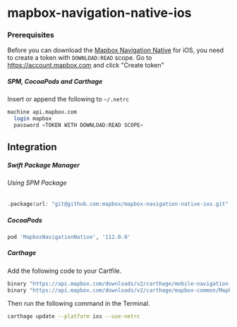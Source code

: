 # mapbox-navigation-native-ios

### Prerequisites

Before you can download the [Mapbox Navigation Native](https://github.com/mapbox/mapbox-navigation-native) for iOS, you need to create a token with `DOWNLOAD:READ` scope.
Go to https://account.mapbox.com and click "Create token"

##### SPM, CocoaPods and Carthage
Insert or append the following to `~/.netrc`

```bash
machine api.mapbox.com
  login mapbox
  password <TOKEN WITH DOWNLOAD:READ SCOPE>
```

## Integration

##### Swift Package Manager

###### Using SPM Package

```swift
.package(url: "git@github.com:mapbox/mapbox-navigation-native-ios.git", from: "112.0.0"),
```

##### CocoaPods

```ruby
pod 'MapboxNavigationNative', '112.0.0'
```

##### Carthage

Add the following code to your Cartfile.

```bash
binary "https://api.mapbox.com/downloads/v2/carthage/mobile-navigation-native/MapboxNavigationNative.json" == 112.0.0
binary "https://api.mapbox.com/downloads/v2/carthage/mapbox-common/MapboxCommon-ios.json" == 23.0.0-beta.1
```

Then run the following command in the Terminal.
```bash
carthage update --platform ios --use-netrc
```
